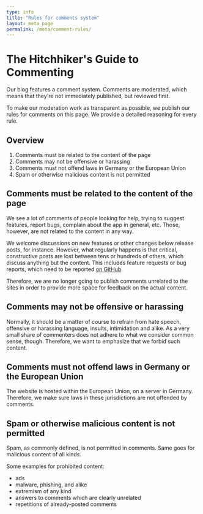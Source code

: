 ```yaml
---
type: info
title: "Rules for comments system"
layout: meta_page
permalink: /meta/comment-rules/
---
```


# The Hitchhiker's Guide to Commenting

Our blog features a comment system. Comments are moderated, which means that they're not immediately published, but reviewed first.

To make our moderation work as transparent as possible, we publish our rules for comments on this page. We provide a detailed reasoning for every rule.


## Overview

1. Comments must be related to the content of the page
1. Comments may not be offensive or harassing
1. Comments must not offend laws in Germany or the European Union
1. Spam or otherwise malicious content is not permitted


## Comments must be related to the content of the page

We see a lot of comments of people looking for help, trying to suggest features, report bugs, complain about the app in general, etc. Those, however, are not related to the content in any way.

We welcome discussions on new features or other changes below release posts, for instance. However, what regularly happens is that critical, constructive posts are lost between tens or hundreds of others, which discuss anything but the content. This includes feature requests or bug reports, which need to be reported [on GitHub](https://github.com/TeamNewPipe/NewPipe/issues).

Therefore, we are no longer going to publish comments unrelated to the sites in order to provide more space for feedback on the actual content.


## Comments may not be offensive or harassing

Normally, it should be a matter of course to refrain from hate speech, offensive or harassing language, insults, intimidation and alike. As a very small share of commenters does not adhere to what we consider common sense, though. Therefore, we want to emphasize that we forbid such content.


## Comments must not offend laws in Germany or the European Union

The website is hosted within the European Union, on a server in Germany. Therefore, we make sure laws in these jurisdictions are not offended by comments.


## Spam or otherwise malicious content is not permitted

Spam, as commonly defined, is not permitted in comments. Same goes for malicious content of all kinds.

Some examples for prohibited content:

* ads
* malware, phishing, and alike
* extremism of any kind
* answers to comments which are clearly unrelated
* repetitions of already-posted comments











